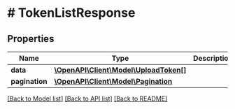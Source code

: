 # # TokenListResponse

## Properties

Name | Type | Description | Notes
------------ | ------------- | ------------- | -------------
**data** | [**\OpenAPI\Client\Model\UploadToken[]**](UploadToken.md) |  |
**pagination** | [**\OpenAPI\Client\Model\Pagination**](Pagination.md) |  |

[[Back to Model list]](../../README.md#models) [[Back to API list]](../../README.md#endpoints) [[Back to README]](../../README.md)
